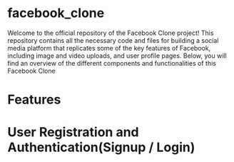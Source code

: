 # facebook_clone
Welcome to the official repository of the Facebook Clone project! This repository contains all the necessary code and files for building a social media platform that replicates some of the key features of Facebook, including image and video uploads, and user profile pages. Below, you will find an overview of the different components and functionalities of this Facebook Clone

# Features

# User Registration and Authentication(Signup / Login)
